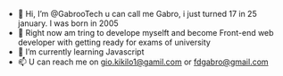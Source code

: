 - 👋 Hi, I’m @GabrooTech u can call me Gabro, i just turned 17 in 25 january. I was born in 2005
- 👀 Right now am tring to develope myselft and become Front-end web developer with getting ready for exams of university
- 🌱 I’m currently learning Javascript
- 📫 U can reach me on gio.kikilo1@gamil.com or fdgabro@gmail.com

<!---
GabrooTech/GabrooTech is a ✨ special ✨ repository because its `README.md` (this file) appears on your GitHub profile.
You can click the Preview link to take a look at your changes.
--->
